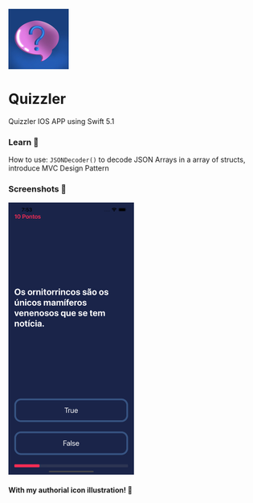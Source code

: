 
[<img src="/Quizzler/Assets.xcassets/AppIcon.appiconset/120.png"/>](120.png)
# Quizzler
Quizzler IOS APP using Swift 5.1
### Learn 📝
How to use:  ``` JSONDecoder() ``` to decode JSON Arrays in a array of structs, introduce MVC Design Pattern
### Screenshots 📸
[<img src="/screenshots/screenshot1.png" width="250" />](screenshot1.png)

#### With my authorial icon illustration! 🎨
